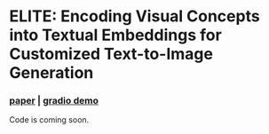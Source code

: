 # ELITE: Encoding Visual Concepts into Textual Embeddings for Customized Text-to-Image Generation

### [paper](https://arxiv.org/pdf/2302.13848.pdf) | [gradio demo](https://huggingface.co/spaces/ELITE-library/ELITE)

Code is coming soon.
